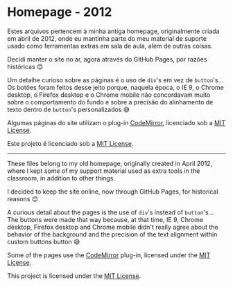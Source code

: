 # Homepage - 2012

Estes arquivos pertencem à minha antiga homepage, originalmente criada em abril de 2012, onde eu mantinha parte do meu material de suporte usado como ferramentas extras em sala de aula, além de outras coisas.

Decidi manter o site no ar, agora através do GitHub Pages, por razões históricas 😊

Um detalhe curioso sobre as páginas é o uso de `div`'s em vez de `button`'s... Os botões foram feitos desse jeito porque, naquela época, o IE 9, o Chrome desktop, o Firefox desktop e o Chrome mobile não concordavam muito sobre o comportamento do fundo e sobre a precisão do alinhamento de texto dentro de `button`'s personalizados 😅

Algumas páginas do site utilizam o plug-in [CodeMirror](https://codemirror.net), licenciado sob a [MIT License](https://codemirror.net/LICENSE).

Este projeto é licenciado sob a [MIT License](https://github.com/carlosrafaelgn/Homepage2012/blob/main/LICENSE).

---

These files belong to my old homepage, originally created in April 2012, where I kept some of my support material used as extra tools in the classroom, in addition to other things.

I decided to keep the site online, now through GitHub Pages, for historical reasons 😊

A curious detail about the pages is the use of `div`'s instead of `button`'s... The buttons were made that way because, at that time, IE 9, Chrome desktop, Firefox desktop and Chrome mobile didn't really agree about the behavior of the background and the precision of the text alignment within custom buttons button 😅

Some of the pages use the [CodeMirror](https://codemirror.net) plug-in, licensed under the [MIT License](https://codemirror.net/LICENSE).

This project is licensed under the [MIT License](https://github.com/carlosrafaelgn/Homepage2012/blob/main/LICENSE).
